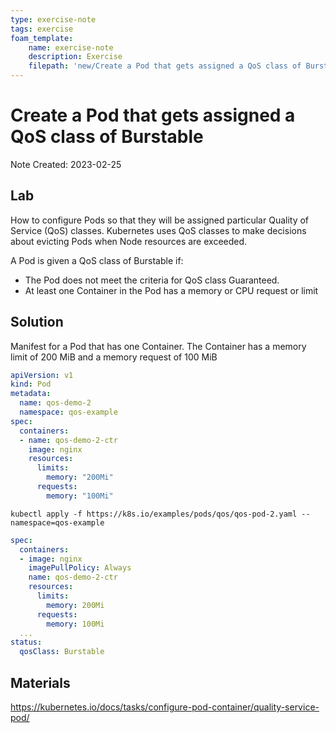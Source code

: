 ```yaml
---
type: exercise-note
tags: exercise
foam_template:
    name: exercise-note
    description: Exercise
    filepath: 'new/Create a Pod that gets assigned a QoS class of Burstable.md'
---
```

# Create a Pod that gets assigned a QoS class of Burstable
Note Created: 2023-02-25

## Lab 

How to configure Pods so that they will be assigned particular Quality of Service (QoS) classes. Kubernetes uses QoS classes to make decisions about evicting Pods when Node resources are exceeded.

A Pod is given a QoS class of Burstable if:

- The Pod does not meet the criteria for QoS class Guaranteed.
- At least one Container in the Pod has a memory or CPU request or limit

## Solution
Manifest for a Pod that has one Container. The Container has a memory limit of 200 MiB and a memory request of 100 MiB

```yaml
apiVersion: v1
kind: Pod
metadata:
  name: qos-demo-2
  namespace: qos-example
spec:
  containers:
  - name: qos-demo-2-ctr
    image: nginx
    resources:
      limits:
        memory: "200Mi"
      requests:
        memory: "100Mi"
```
```console
kubectl apply -f https://k8s.io/examples/pods/qos/qos-pod-2.yaml --namespace=qos-example
```
```yaml
spec:
  containers:
  - image: nginx
    imagePullPolicy: Always
    name: qos-demo-2-ctr
    resources:
      limits:
        memory: 200Mi
      requests:
        memory: 100Mi
  ...
status:
  qosClass: Burstable
```
## Materials
https://kubernetes.io/docs/tasks/configure-pod-container/quality-service-pod/